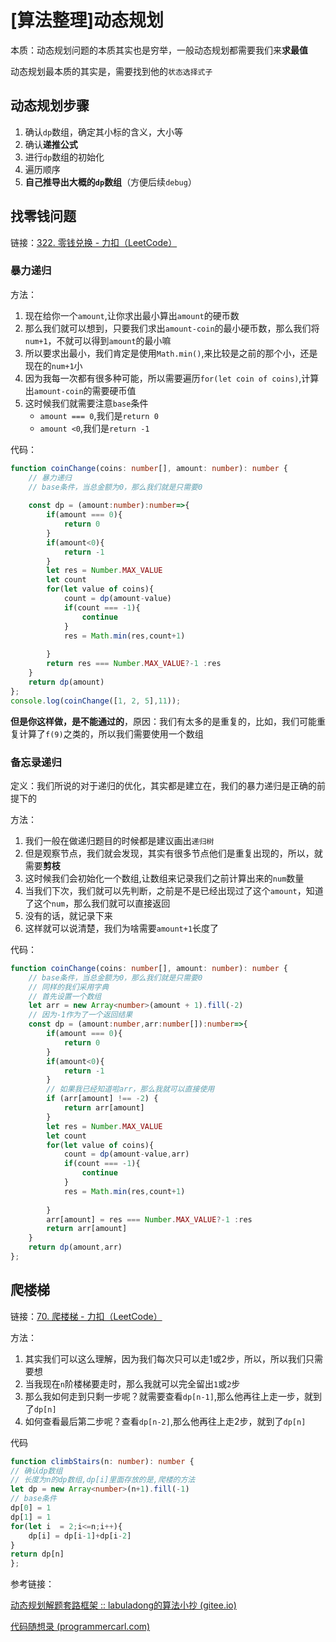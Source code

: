# [算法整理]动态规划

本质：动态规划问题的本质其实也是穷举，一般动态规划都需要我们来**求最值**

动态规划最本质的其实是，需要找到他的`状态选择式子`

## 动态规划步骤

1. 确认`dp`数组，确定其小标的含义，大小等
2. 确认**递推公式**
3. 进行`dp`数组的初始化
4. 遍历顺序
5. **自己推导出大概的`dp`数组**（方便后续`debug`）

## 找零钱问题

链接：[322. 零钱兑换 - 力扣（LeetCode）](https://leetcode.cn/problems/coin-change/)

### 暴力递归

方法：

1. 现在给你一个`amount`,让你求出最小算出`amount`的硬币数
2. 那么我们就可以想到，只要我们求出`amount-coin`的最小硬币数，那么我们将`num+1`，不就可以得到`amount`的最小嘛
3. 所以要求出最小，我们肯定是使用`Math.min()`,来比较是之前的那个小，还是现在的`num+1`小
4. 因为我每一次都有很多种可能，所以需要遍历`for(let coin of coins)`,计算出`amount-coin`的需要硬币值
5. 这时候我们就需要注意`base`条件
   + `amount === 0`,我们是`return 0`
   + `amount <0`,我们是`return -1`

代码：

```typescript
function coinChange(coins: number[], amount: number): number {
    // 暴力递归
    // base条件，当总金额为0，那么我们就是只需要0
    
    const dp = (amount:number):number=>{
        if(amount === 0){
            return 0
        }
        if(amount<0){
            return -1
        }
        let res = Number.MAX_VALUE
        let count
        for(let value of coins){
            count = dp(amount-value)
            if(count === -1){
                continue
            }
            res = Math.min(res,count+1)
            
        }
        return res === Number.MAX_VALUE?-1 :res
    }
    return dp(amount)
};
console.log(coinChange([1, 2, 5],11));
```

**但是你这样做，是不能通过的**，原因：我们有太多的是重复的，比如，我们可能重复计算了`f(9)`之类的，所以我们需要使用一个数组

### 备忘录递归

定义：我们所说的对于递归的优化，其实都是建立在，我们的暴力递归是正确的前提下的

方法：

1. 我们一般在做递归题目的时候都是建议画出`递归树`
2. 但是观察节点，我们就会发现，其实有很多节点他们是重复出现的，所以，就需要**剪枝**
3. 这时候我们会初始化一个数组,让数组来记录我们之前计算出来的`num`数量
4. 当我们下次，我们就可以先判断，之前是不是已经出现过了这个`amount`，知道了这个`num`，那么我们就可以直接返回
5. 没有的话，就记录下来
6. 这样就可以说清楚，我们为啥需要`amount+1`长度了

代码：

```typescript
function coinChange(coins: number[], amount: number): number {
    // base条件，当总金额为0，那么我们就是只需要0
    // 同样的我们采用字典
    // 首先设置一个数组
    let arr = new Array<number>(amount + 1).fill(-2)
    // 因为-1作为了一个返回结果
    const dp = (amount:number,arr:number[]):number=>{
        if(amount === 0){
            return 0
        }
        if(amount<0){
            return -1
        }
        // 如果我已经知道啦arr，那么我就可以直接使用
        if (arr[amount] !== -2) {
            return arr[amount]
        }
        let res = Number.MAX_VALUE
        let count
        for(let value of coins){
            count = dp(amount-value,arr)
            if(count === -1){
                continue
            }
            res = Math.min(res,count+1)
            
        }
        arr[amount] = res === Number.MAX_VALUE?-1 :res
        return arr[amount]
    }
    return dp(amount,arr)
};
```

## 爬楼梯

链接：[70. 爬楼梯 - 力扣（LeetCode）](https://leetcode.cn/problems/climbing-stairs/)

方法：

1. 其实我们可以这么理解，因为我们每次只可以走1或2步，所以，所以我们只需要想
2. 当我现在`n`阶楼梯要走时，那么我就可以完全留出`1`或`2`步
3. 那么我如何走到只剩一步呢？就需要查看`dp[n-1]`,那么他再往上走一步，就到了`dp[n]`
4. 如何查看最后第二步呢？查看`dp[n-2]`,那么他再往上走2步，就到了`dp[n]`

代码

```typescript
function climbStairs(n: number): number {
// 确认dp数组
// 长度为n的dp数组,dp[i]里面存放的是,爬楼的方法
let dp = new Array<number>(n+1).fill(-1)
// base条件
dp[0] = 1
dp[1] = 1
for(let i  = 2;i<=n;i++){
    dp[i] = dp[i-1]+dp[i-2]
}
return dp[n]
};
```



参考链接：

[动态规划解题套路框架 :: labuladong的算法小抄 (gitee.io)](https://labuladong.gitee.io/algo/1/7/)

[代码随想录 (programmercarl.com)](https://programmercarl.com/动态规划理论基础.html#动态规划的解题步骤)